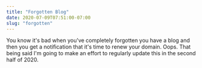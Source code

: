 ```yaml
---
title: "Forgotten Blog"
date: 2020-07-09T07:51:00-07:00
slug: "forgotten"
---
```


You know it's bad when you've completely forgotten you have a blog and then
you get a notification that it's time to renew your domain. Oops. That being
said I'm going to make an effort to regularly update this in the second
half of 2020.
